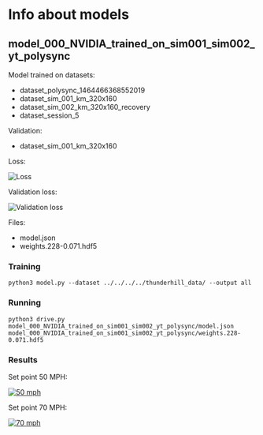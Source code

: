 # Info about models

## model_000_NVIDIA_trained_on_sim001_sim002_yt_polysync

Model trained on datasets:
- dataset_polysync_1464466368552019
- dataset_sim_001_km_320x160
- dataset_sim_002_km_320x160_recovery
- dataset_session_5

Validation:
- dataset_sim_001_km_320x160

Loss:

![Loss](model_000_NVIDIA_trained_on_sim001_sim002_yt_polysync/loss.png)

Validation loss:

![Validation loss](model_000_NVIDIA_trained_on_sim001_sim002_yt_polysync/val_loss.png)

Files:
- model.json
- weights.228-0.071.hdf5

### Training

```
python3 model.py --dataset ../../../../thunderhill_data/ --output all
```

### Running

```
python3 drive.py model_000_NVIDIA_trained_on_sim001_sim002_yt_polysync/model.json model_000_NVIDIA_trained_on_sim001_sim002_yt_polysync/weights.228-0.071.hdf5

```

### Results

Set point 50 MPH:

[![50 mph](https://img.youtube.com/vi/y-UKbBN6RX8/0.jpg)](https://www.youtube.com/watch?v=y-UKbBN6RX8)

Set point 70 MPH:

[![70 mph](https://img.youtube.com/vi/Ap2kFm1Kis8/0.jpg)](https://www.youtube.com/watch?v=Ap2kFm1Kis8)
